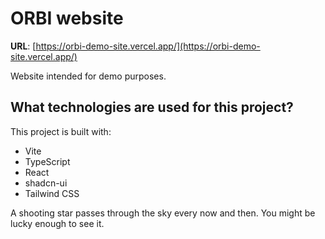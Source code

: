 # ORBI website

**URL**: [https://orbi-demo-site.vercel.app/](https://orbi-demo-site.vercel.app/)

Website intended for demo purposes.

## What technologies are used for this project?

This project is built with:

- Vite
- TypeScript
- React
- shadcn-ui
- Tailwind CSS

 A shooting star passes through the sky every now and then. You might be lucky enough to see it.
